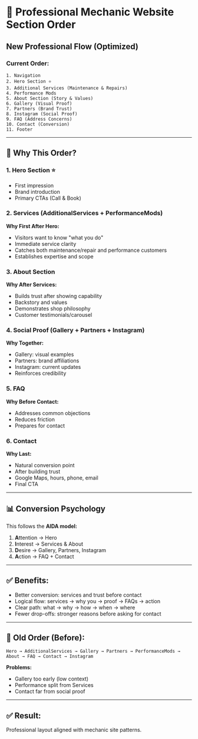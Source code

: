 # 🎯 Professional Mechanic Website Section Order

## New Professional Flow (Optimized)

### **Current Order:**

```
1. Navigation
2. Hero Section ⭐
3. Additional Services (Maintenance & Repairs)
4. Performance Mods
5. About Section (Story & Values)
6. Gallery (Visual Proof)
7. Partners (Brand Trust)
8. Instagram (Social Proof)
9. FAQ (Address Concerns)
10. Contact (Conversion)
11. Footer
```

---

## 🧠 **Why This Order?**

### **1. Hero Section** ⭐
- First impression
- Brand introduction
- Primary CTAs (Call & Book)

### **2. Services (AdditionalServices + PerformanceMods)**
**Why First After Hero:**
- Visitors want to know "what you do"
- Immediate service clarity
- Catches both maintenance/repair and performance customers
- Establishes expertise and scope

### **3. About Section**
**Why After Services:**
- Builds trust after showing capability
- Backstory and values
- Demonstrates shop philosophy
- Customer testimonials/carousel

### **4. Social Proof (Gallery + Partners + Instagram)**
**Why Together:**
- Gallery: visual examples
- Partners: brand affiliations
- Instagram: current updates
- Reinforces credibility

### **5. FAQ**
**Why Before Contact:**
- Addresses common objections
- Reduces friction
- Prepares for contact

### **6. Contact**
**Why Last:**
- Natural conversion point
- After building trust
- Google Maps, hours, phone, email
- Final CTA

---

## 📊 **Conversion Psychology**

This follows the **AIDA model:**

1. **A**ttention → Hero
2. **I**nterest → Services & About
3. **D**esire → Gallery, Partners, Instagram
4. **A**ction → FAQ + Contact

---

## ✅ **Benefits:**

- Better conversion: services and trust before contact
- Logical flow: services → why you → proof → FAQs → action
- Clear path: what → why → how → when → where
- Fewer drop-offs: stronger reasons before asking for contact

---

## 🔄 **Old Order (Before):**

```
Hero → AdditionalServices → Gallery → Partners → PerformanceMods → About → FAQ → Contact → Instagram
```

**Problems:**
- Gallery too early (low context)
- Performance split from Services
- Contact far from social proof

---

## ✅ **Result:**

Professional layout aligned with mechanic site patterns.

